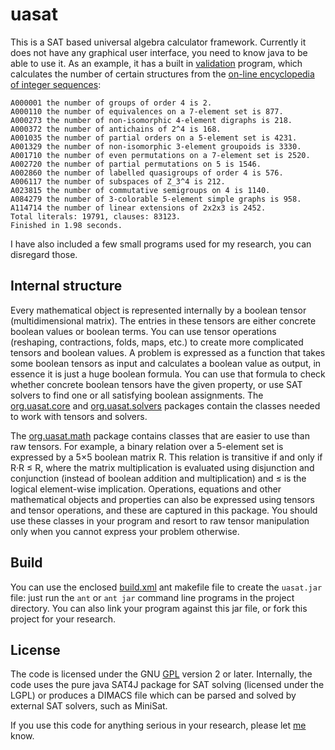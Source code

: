 uasat
=====

This is a SAT based universal algebra calculator framework. 
Currently it does not have any graphical user interface, 
you need to know java to be able to use it. As an example, 
it has a built in [validation](src/org/uasat/math/Validation.java)
program, which calculates the number of certain structures from 
the [on-line encyclopedia of integer sequences](http://oeis.org/):

```
A000001 the number of groups of order 4 is 2.
A000110 the number of equivalences on a 7-element set is 877.
A000273 the number of non-isomorphic 4-element digraphs is 218.
A000372 the number of antichains of 2^4 is 168.
A001035 the number of partial orders on a 5-element set is 4231.
A001329 the number of non-isomorphic 3-element groupoids is 3330.
A001710 the number of even permutations on a 7-element set is 2520.
A002720 the number of partial permutations on 5 is 1546.
A002860 the number of labelled quasigroups of order 4 is 576.
A006117 the number of subspaces of Z_3^4 is 212.
A023815 the number of commutative semigroups on 4 is 1140.
A084279 the number of 3-colorable 5-element simple graphs is 958.
A114714 the number of linear extensions of 2x2x3 is 2452.
Total literals: 19791, clauses: 83123.
Finished in 1.98 seconds.
```

I have also included a few small programs used for my research, you can
disregard those.

## Internal structure

Every mathematical object is represented internally by a boolean tensor 
(multidimensional matrix). The entries in these tensors are either 
concrete boolean values or boolean terms. You can use tensor operations
(reshaping, contractions, folds, maps, etc.) to create more complicated
tensors and boolean values. A problem is expressed as a function that 
takes some boolean tensors as input and calculates a boolean value as 
output, in essence it is just a huge boolean formula. 
You can use that formula to check whether concrete boolean
tensors have the given property, or use SAT solvers to find one or all satisfying
boolean assignments. The [org.uasat.core](src/org/uasat/core) and 
[org.uasat.solvers](src/org/uasat/solvers) packages contain the
classes needed to work with tensors and solvers.

The [org.uasat.math](src/org/uasat/math) package contains classes that are 
easier to use than raw tensors.
For example, a binary relation over a 5-element set is expressed by a 5×5
boolean matrix R. This relation is transitive if and only if R·R ≤ R, where 
the matrix multiplication is evaluated using disjunction and conjunction 
(instead of boolean addition and multiplication) and ≤ is the logical 
element-wise implication. Operations, equations and other mathematical
objects and properties can also be expressed using tensors and tensor
operations, and these are captured in this package. You should use these
classes in your program and resort to raw tensor manipulation only when you 
cannot express your problem otherwise.

## Build

You can use the enclosed [build.xml](build.xml) ant makefile file
to create the `uasat.jar` file: just run the `ant` or `ant jar` command line programs
in the project directory. You can also link your program against this jar file, 
or fork this project for your research.

## License

The code is licensed under the GNU [GPL](LICENSE) version 2 or later. 
Internally, the code uses the pure java SAT4J package for SAT solving 
(licensed under the LGPL) or produces a DIMACS file which can be parsed 
and solved by external SAT solvers, such as MiniSat.

If you use this code for anything serious in your research, please let 
[me](http://www.math.u-szeged.hu/~mmaroti/) know.
